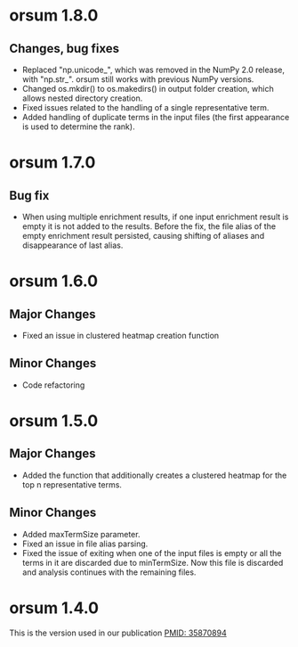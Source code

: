 # orsum 1.8.0

## Changes, bug fixes
- Replaced "np.unicode_", which was removed in the NumPy 2.0 release, with "np.str_". orsum still works with previous NumPy versions.
- Changed os.mkdir() to os.makedirs() in output folder creation, which allows nested directory creation.
- Fixed issues related to the handling of a single representative term.
- Added handling of duplicate terms in the input files (the first appearance is used to determine the rank).


# orsum 1.7.0

## Bug fix
- When using multiple enrichment results, if one input enrichment result is empty it is not added to the results. Before the fix, the file alias of the empty enrichment result persisted, causing shifting of aliases and disappearance of last alias.


# orsum 1.6.0

## Major Changes
- Fixed an issue in clustered heatmap creation function

## Minor Changes
- Code refactoring


# orsum 1.5.0

## Major Changes
- Added the function that additionally creates a clustered heatmap for the top n representative terms.

## Minor Changes
- Added maxTermSize parameter.
- Fixed an issue in file alias parsing.
- Fixed the issue of exiting when one of the input files is empty or all the terms in it are discarded due to minTermSize. Now this file is discarded and analysis continues with the remaining files.

# orsum 1.4.0
This is the version used in our publication <a href=https://pubmed.ncbi.nlm.nih.gov/35870894/>PMID: 35870894</a>

